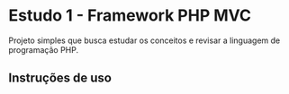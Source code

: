 # Estudo 1 - Framework PHP MVC

Projeto simples que busca estudar os conceitos e revisar a linguagem de programação PHP.

## Instruções de uso